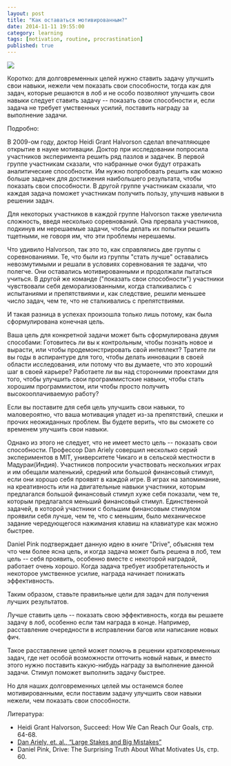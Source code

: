 ```yaml
---
layout: post
title: "Как оставаться мотивированным?"
date: 2014-11-11 19:55:00
category: learning
tags: [motivation, routine, procrastination]
published: true
---
```


<img src="http://s020.radikal.ru/i706/1411/75/59b3cf28723e.jpg" class="img-responsive">

Коротко: для долговременных целей нужно ставить задачу улучшить свои навыки, нежели чем показать свои способности, тогда как для задач, которые решаются в лоб и не особо позволяют улучшить свои навыки следует ставить задачу -- показать свои способности и, если задача не требует умственных усилий, поставить награду за выполнение задачи.

Подробно:

В 2009-ом году, доктор Heidi Grant Halvorson сделал впечатляющее открытие в науке мотивации. Доктор при исследовании попросила участников эксперимента решить ряд пазлов и задачек. В первой группе участникам сказали, что набранные очки будут отражать аналитические способности. Им нужно попробовать решить как можно больше задачек для достижения наибольшего результата, чтобы показать свои способности. В другой группе участникам сказали, что каждая задача поможет участникам получить пользу, улучшив навыки в решении задач.

Для некоторых участников в каждой группе Halvorson также увеличила сложность, введя несколько соревнований. Она прервала участников, подкинув им нерешаемые задачи, чтобы делать их попытки решить тщетными, не говоря им, что эти проблемы нерешаемы.

Что удивило Halvorson, так это то, как справлялись две группы с соревнованиями. Те, что были из группы "стать лучше" оставались невозмутимыми и решали в условиях соревнования те задачи, что полегче. Они оставались мотивированными и продолжали пытаться учиться. В другой же команде ("показать свои способности") участники чувствовали себя деморализованными, когда сталкивались с испытаниями и препятствиями и, как следствие, решили меньшее число задач, чем те, что не сталкивались с препятствиями.

И такая разница в успехах произошла только лишь потому, как была сформулирована конечная цель.

Ваша цель для конкретной задачи может быть сформулирована двумя способами:
Готовитесь ли вы к контрольным, чтобы познать новое и вырасти, или чтобы продемонстрировать свой интеллект?
Тратите ли вы годы в аспирантуре для того, чтобы делать инновации в своей области исследования, или потому что вы думаете, что это хороший шаг в своей карьере?
Работаете ли вы над сторонними проектами для того, чтобы улучшить свои программистские навыки, чтобы стать хорошим программистом, или чтобы просто получить высокооплачиваемую работу?

Если вы поставите для себя цель улучшить свои навыки, то маловероятно, что ваша мотивация упадет из-за препятствий, спешки и прочих неожиданных проблем. Вы будете верить, что вы сможете со временем улучшить свои навыки.

Однако из этого не следует, что не имеет место цель -- показать свои способности. Профессор Dan Ariely совершил несколько серий экспериментов в MIT, университете Чикаго и в сельской местности в  Мадураи(Индия). Участников попросили участвовать нескольких играх и им обещали маленький, средний или большой финансовый стимул, если они хорошо себя проявят в каждой игре. В играх на запоминание, на креативность или на двигательные навыки участники, которым предлагался большой финансовый стимул хуже себя показали, чем те, которым предлагался меньший финансовый стимул. Единственной задачей, в которой участники с большим финансовым стимулом проявили себя лучше, чем те, что с меньшим, было механическое задание чередующегося нажимания клавиш на клавиатуре как можно быстрее.

Daniel Pink подтверждает данную идею в книге "Drive", объясняя тем что чем более ясна цель, и когда задача может быть решена в лоб, тем цель -- себя проявить, особенно вместе с некоторой наградой, работает очень хорошо. Когда задача требует изобретательность и некоторое умственное усилие, награда начинает понижать эффективность.

Таким образом, ставьте правильные цели для задач для получения лучших результатов.

Лучше ставить цель -- показать свою эффективность, когда вы решаете задачу в лоб, особенно если там награда в конце. Например, расставление очередности в исправлении багов или написание новых фич.

Такое расставление целей может помочь в решении кратковременных задач, где нет особой возможности отточить новый навык, и вместо этого нужно поставить какую-нибудь награду за выполнение данной задачи. Стимул поможет выполнить задачу быстрее.

Но для наших долговременных целей мы останемся более мотивированными, если поставим задачу улучшить свои навыки нежели, чем показать свои способности.

Литература:

- Heidi Grant Halvorson, Succeed: How We Can Reach Our Goals, стр. 64-68.
- [Dan Ariely, et. al., “Large Stakes and Big Mistakes”](https://www.bostonfed.org/economic/wp/wp2005/wp0511.pdf)
- Daniel Pink, Drive: The Surprising Truth About What Motivates Us, стр. 60.
